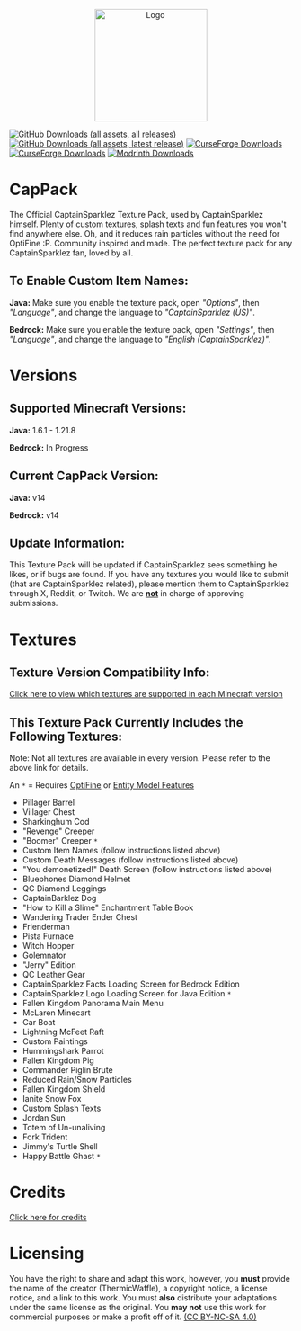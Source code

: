 <p align="center"><img src="https://cappack.page/assets/CapPack-CqS9IRfN.png" alt="Logo" width="200"></p>

[![GitHub Downloads (all assets, all releases)](https://img.shields.io/github/downloads/CapPack/the-captainsparklez-texture-pack/total?style=for-the-badge&logo=github&label=all%20releases)](https://github.com/CapPack/the-captainsparklez-texture-pack/releases)
[![GitHub Downloads (all assets, latest release)](https://img.shields.io/github/downloads/CapPack/the-captainsparklez-texture-pack/latest/total?sort=date&style=for-the-badge&logo=github&label=latest%20release)](https://github.com/CapPack/the-captainsparklez-texture-pack/releases/tag/v13)
[![CurseForge Downloads](https://img.shields.io/curseforge/dt/546646?style=for-the-badge&logo=curseforge&label=Java%20Edition)](https://www.curseforge.com/minecraft/texture-packs/the-captainsparklez-texture-pack/files/all?page=1&pageSize=20)
[![CurseForge Downloads](https://img.shields.io/curseforge/dt/634015?style=for-the-badge&logo=curseforge&label=Bedrock%20Edition)](https://www.curseforge.com/minecraft-bedrock/addons/the-captainsparklez-texture-pack/files/all?page=1&pageSize=20)
[![Modrinth Downloads](https://img.shields.io/modrinth/dt/ARED1l1P?style=for-the-badge&logo=modrinth&label=Both%20editions)](https://modrinth.com/resourcepack/the-captainsparklez-texture-pack/versions)




# **CapPack**  

The Official CaptainSparklez Texture Pack, used by CaptainSparklez himself. Plenty of custom textures, splash texts and fun features you won't find anywhere else. Oh, and it reduces rain particles without the need for OptiFine :P. Community inspired and made. The perfect texture pack for any CaptainSparklez fan, loved by all.

## **To Enable Custom Item Names:**  

**Java:** Make sure you enable the texture pack, open *"Options"*, then *"Language"*, and change the language to *"CaptainSparklez (US)"*.

**Bedrock:** Make sure you enable the texture pack, open *"Settings"*, then *"Language"*, and change the language to *"English (CaptainSparklez)"*.

# **Versions**  

## **Supported Minecraft Versions:**  

**Java:** 1.6.1 - 1.21.8

**Bedrock:** In Progress

## **Current CapPack Version:**  

**Java:** v14

**Bedrock:** v14

## **Update Information:**  

This Texture Pack will be updated if CaptainSparklez sees something he likes, or if bugs are found. If you have any textures you would like to submit (that are CaptainSparklez related), please mention them to CaptainSparklez through X, Reddit, or Twitch. We are <u>**not**</u> in charge of approving submissions.

# **Textures**  

## **Texture Version Compatibility Info:**  

[Click here to view which textures are supported in each Minecraft version](https://docs.google.com/spreadsheets/d/12M63b-X2vvFH5Q30r4HpMjPAA-VujbJy3qs6geIuzHA/edit?usp=sharing)

## **This Texture Pack Currently Includes the Following Textures:**  

Note: Not all textures are available in every version. Please refer to the above link for details.

An `*` = Requires [OptiFine](https://www.optifine.net/home) or [Entity Model Features](https://modrinth.com/mod/entity-model-features)

- Pillager Barrel
- Villager Chest
- Sharkinghum Cod
- "Revenge" Creeper
- "Boomer" Creeper `*`
- Custom Item Names (follow instructions listed above)
- Custom Death Messages (follow instructions listed above)
- "You demonetized!" Death Screen (follow instructions listed above)
- Bluephones Diamond Helmet
- QC Diamond Leggings
- CaptainBarklez Dog
- "How to Kill a Slime" Enchantment Table Book
- Wandering Trader Ender Chest
- Frienderman
- Pista Furnace
- Witch Hopper
- Golemnator
- "Jerry" Edition
- QC Leather Gear
- CaptainSparklez Facts Loading Screen for Bedrock Edition
- CaptainSparklez Logo Loading Screen for Java Edition `*`
- Fallen Kingdom Panorama Main Menu
- McLaren Minecart
- Car Boat
- Lightning McFeet Raft
- Custom Paintings
- Hummingshark Parrot
- Fallen Kingdom Pig
- Commander Piglin Brute
- Reduced Rain/Snow Particles
- Fallen Kingdom Shield
- Ianite Snow Fox
- Custom Splash Texts
- Jordan Sun
- Totem of Un-unaliving
- Fork Trident
- Jimmy's Turtle Shell
- Happy Battle Ghast `*`

# **Credits**  

[Click here for credits](https://docs.google.com/spreadsheets/d/1DReWIyxin2cRof8CvqdOS2Z4mWqXR6JrBBX8K-aZ33s/edit?usp=sharing)

# **Licensing**  

You have the right to share and adapt this work, however, you **must** provide the name of the creator (ThermicWaffle), a copyright notice, a license notice, and a link to this work. You must **also** distribute your adaptations under the same license as the original. You **may not** use this work for commercial purposes or make a profit off of it. [(CC BY-NC-SA 4.0)](https://creativecommons.org/licenses/by-nc-sa/4.0/)
